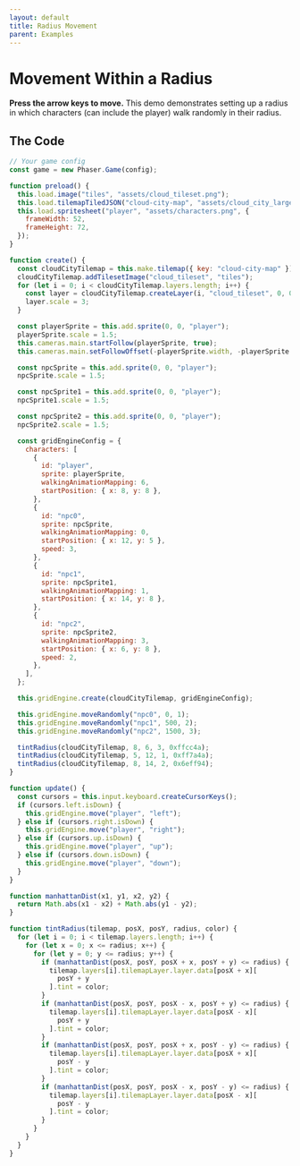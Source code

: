 ```yaml
---
layout: default
title: Radius Movement
parent: Examples
---
```


# Movement Within a Radius

**Press the arrow keys to move.** This demo demonstrates setting up a radius in which characters (can include the player) walk randomly in their radius.

<div id="game"></div>

<script src="js/phaser.min.js"></script>
<script src="js/grid-engine-2.2.0.min.js"></script>
<script src="js/getBasicConfig.js"></script>

<script>
  const config = getBasicConfig(preload, create, update);
  const game = new Phaser.Game(config);

  function preload() {
    this.load.image("tiles", "assets/cloud_tileset.png");
    this.load.tilemapTiledJSON("cloud-city-map", "assets/cloud_city_large.json");
    this.load.spritesheet("player", "assets/characters.png", {
      frameWidth: 52,
      frameHeight: 72,
    });
  }

  function create() {
    const cloudCityTilemap = this.make.tilemap({ key: "cloud-city-map" });
    cloudCityTilemap.addTilesetImage("cloud_tileset", "tiles");
    for (let i = 0; i < cloudCityTilemap.layers.length; i++) {
      const layer = cloudCityTilemap.createLayer(i, "cloud_tileset", 0, 0);
      layer.scale = 3;
    }

    const playerSprite = this.add.sprite(0, 0, "player");
    playerSprite.scale = 1.5;
    this.cameras.main.startFollow(playerSprite, true);
    this.cameras.main.setFollowOffset(-playerSprite.width, -playerSprite.height);

    const npcSprite = this.add.sprite(0, 0, "player");
    npcSprite.scale = 1.5;

    const npcSprite1 = this.add.sprite(0, 0, "player");
    npcSprite1.scale = 1.5;

    const npcSprite2 = this.add.sprite(0, 0, "player");
    npcSprite2.scale = 1.5;

    const gridEngineConfig = {
      characters: [
        {
          id: "player",
          sprite: playerSprite,
          walkingAnimationMapping: 6,
          startPosition: {x: 8, y: 8},
        },
        {
          id: "npc0",
          sprite: npcSprite,
          walkingAnimationMapping: 0,
          startPosition: {x: 12, y: 5},
          speed: 3,
        },
        {
          id: "npc1",
          sprite: npcSprite1,
          walkingAnimationMapping: 1,
          startPosition: {x: 14, y: 8},
        },
        {
          id: "npc2",
          sprite: npcSprite2,
          walkingAnimationMapping: 3,
          startPosition: {x: 6, y: 8},
          speed: 2,
        },
      ],
    };

    this.gridEngine.create(cloudCityTilemap, gridEngineConfig);

    this.gridEngine.moveRandomly("npc0", 0, 1);
    this.gridEngine.moveRandomly("npc1", 500, 2);
    this.gridEngine.moveRandomly("npc2", 1500, 3);

    tintRadius(cloudCityTilemap, 8, 6, 3, 0xffcc4a);
    tintRadius(cloudCityTilemap, 5, 12, 1, 0xff7a4a);
    tintRadius(cloudCityTilemap, 8, 14, 2, 0x6eff94);
  }

  function update() {
    const cursors = this.input.keyboard.createCursorKeys();
    if (cursors.left.isDown) {
      this.gridEngine.move("player", "left");
    } else if (cursors.right.isDown) {
      this.gridEngine.move("player", "right");
    } else if (cursors.up.isDown) {
      this.gridEngine.move("player", "up");
    } else if (cursors.down.isDown) {
      this.gridEngine.move("player", "down");
    }
  }

  function manhattanDist(x1, y1, x2, y2) {
    return Math.abs(x1 - x2) + Math.abs(y1 - y2);
  }

  function tintRadius(tilemap, posX, posY, radius, color) {
    for (let i = 0; i < tilemap.layers.length; i++) {
      for (let x = 0; x <= radius; x++) {
        for (let y = 0; y <= radius; y++) {
          if (manhattanDist(posX, posY, posX + x, posY + y) <= radius) {
            tilemap.layers[i].tilemapLayer.layer.data[posX + x][
              posY + y
            ].tint = color;
          }
          if (manhattanDist(posX, posY, posX - x, posY + y) <= radius) {
            tilemap.layers[i].tilemapLayer.layer.data[posX - x][
              posY + y
            ].tint = color;
          }
          if (manhattanDist(posX, posY, posX + x, posY - y) <= radius) {
            tilemap.layers[i].tilemapLayer.layer.data[posX + x][
              posY - y
            ].tint = color;
          }
          if (manhattanDist(posX, posY, posX - x, posY - y) <= radius) {
            tilemap.layers[i].tilemapLayer.layer.data[posX - x][
              posY - y
            ].tint = color;
          }
        }
      }
    }
  }
</script>

## The Code

```javascript
// Your game config
const game = new Phaser.Game(config);

function preload() {
  this.load.image("tiles", "assets/cloud_tileset.png");
  this.load.tilemapTiledJSON("cloud-city-map", "assets/cloud_city_large.json");
  this.load.spritesheet("player", "assets/characters.png", {
    frameWidth: 52,
    frameHeight: 72,
  });
}

function create() {
  const cloudCityTilemap = this.make.tilemap({ key: "cloud-city-map" });
  cloudCityTilemap.addTilesetImage("cloud_tileset", "tiles");
  for (let i = 0; i < cloudCityTilemap.layers.length; i++) {
    const layer = cloudCityTilemap.createLayer(i, "cloud_tileset", 0, 0);
    layer.scale = 3;
  }

  const playerSprite = this.add.sprite(0, 0, "player");
  playerSprite.scale = 1.5;
  this.cameras.main.startFollow(playerSprite, true);
  this.cameras.main.setFollowOffset(-playerSprite.width, -playerSprite.height);

  const npcSprite = this.add.sprite(0, 0, "player");
  npcSprite.scale = 1.5;

  const npcSprite1 = this.add.sprite(0, 0, "player");
  npcSprite1.scale = 1.5;

  const npcSprite2 = this.add.sprite(0, 0, "player");
  npcSprite2.scale = 1.5;

  const gridEngineConfig = {
    characters: [
      {
        id: "player",
        sprite: playerSprite,
        walkingAnimationMapping: 6,
        startPosition: { x: 8, y: 8 },
      },
      {
        id: "npc0",
        sprite: npcSprite,
        walkingAnimationMapping: 0,
        startPosition: { x: 12, y: 5 },
        speed: 3,
      },
      {
        id: "npc1",
        sprite: npcSprite1,
        walkingAnimationMapping: 1,
        startPosition: { x: 14, y: 8 },
      },
      {
        id: "npc2",
        sprite: npcSprite2,
        walkingAnimationMapping: 3,
        startPosition: { x: 6, y: 8 },
        speed: 2,
      },
    ],
  };

  this.gridEngine.create(cloudCityTilemap, gridEngineConfig);

  this.gridEngine.moveRandomly("npc0", 0, 1);
  this.gridEngine.moveRandomly("npc1", 500, 2);
  this.gridEngine.moveRandomly("npc2", 1500, 3);

  tintRadius(cloudCityTilemap, 8, 6, 3, 0xffcc4a);
  tintRadius(cloudCityTilemap, 5, 12, 1, 0xff7a4a);
  tintRadius(cloudCityTilemap, 8, 14, 2, 0x6eff94);
}

function update() {
  const cursors = this.input.keyboard.createCursorKeys();
  if (cursors.left.isDown) {
    this.gridEngine.move("player", "left");
  } else if (cursors.right.isDown) {
    this.gridEngine.move("player", "right");
  } else if (cursors.up.isDown) {
    this.gridEngine.move("player", "up");
  } else if (cursors.down.isDown) {
    this.gridEngine.move("player", "down");
  }
}

function manhattanDist(x1, y1, x2, y2) {
  return Math.abs(x1 - x2) + Math.abs(y1 - y2);
}

function tintRadius(tilemap, posX, posY, radius, color) {
  for (let i = 0; i < tilemap.layers.length; i++) {
    for (let x = 0; x <= radius; x++) {
      for (let y = 0; y <= radius; y++) {
        if (manhattanDist(posX, posY, posX + x, posY + y) <= radius) {
          tilemap.layers[i].tilemapLayer.layer.data[posX + x][
            posY + y
          ].tint = color;
        }
        if (manhattanDist(posX, posY, posX - x, posY + y) <= radius) {
          tilemap.layers[i].tilemapLayer.layer.data[posX - x][
            posY + y
          ].tint = color;
        }
        if (manhattanDist(posX, posY, posX + x, posY - y) <= radius) {
          tilemap.layers[i].tilemapLayer.layer.data[posX + x][
            posY - y
          ].tint = color;
        }
        if (manhattanDist(posX, posY, posX - x, posY - y) <= radius) {
          tilemap.layers[i].tilemapLayer.layer.data[posX - x][
            posY - y
          ].tint = color;
        }
      }
    }
  }
}
```
